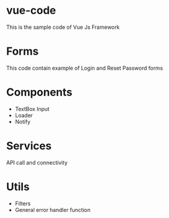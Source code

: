 # vue-code
This is the sample code of Vue Js Framework

# Forms
This code contain example of Login and Reset Password forms

# Components
- TextBox Input
- Loader
- Notify

# Services
API call and connectivity

# Utils
- Filters
- General error handler function
